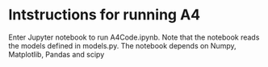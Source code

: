 #  Intstructions for running A4
Enter Jupyter notebook to run A4Code.ipynb. Note that the notebook reads the models defined in models.py.
The notebook depends on Numpy, Matplotlib, Pandas and scipy
